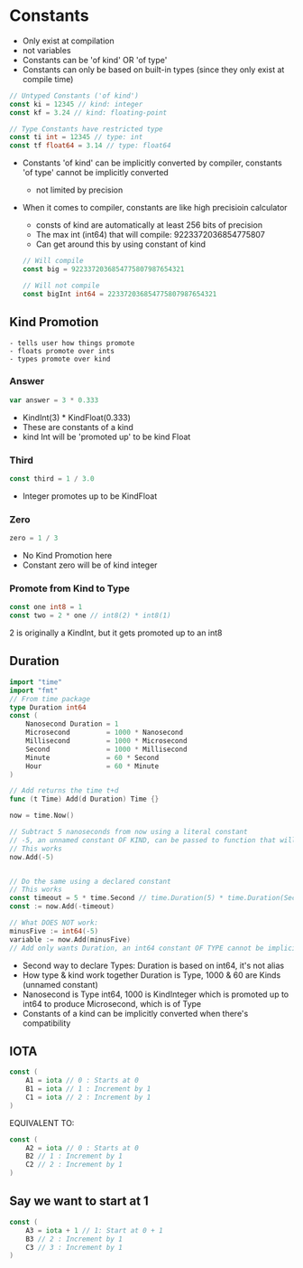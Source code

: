 # Constants
* Only exist at compilation
* not variables
* Constants can be 'of kind' OR 'of type'
* Constants can only be based on built-in types (since they only exist at compile time)
```go
// Untyped Constants ('of kind')
const ki = 12345 // kind: integer
const kf = 3.24 // kind: floating-point

// Type Constants have restricted type
const ti int = 12345 // type: int
const tf float64 = 3.14 // type: float64
```
* Constants 'of kind' can be implicitly converted by compiler, constants 'of type' cannot be implicitly converted
    - not limited by precision

* When it comes to compiler, constants are like high precisioin calculator
    - consts of kind are automatically at least 256 bits of precision
    - The max int (int64) that will compile: 9223372036854775807
    - Can get around this by using constant of kind
    ```go
    // Will compile
    const big = 9223372036854775807987654321
    
    // Will not compile
    const bigInt int64 = 223372036854775807987654321


## Kind Promotion
    - tells user how things promote
    - floats promote over ints
    - types promote over kind
### Answer
```go 
var answer = 3 * 0.333
```
- KindInt(3) * KindFloat(0.333) 
- These are constants of a kind 
- kind Int will be 'promoted up' to be kind Float

### Third
```go
const third = 1 / 3.0 
```
- Integer promotes up to be KindFloat

### Zero
```go
zero = 1 / 3
```
- No Kind Promotion here
- Constant zero will be of kind integer 

### Promote from Kind to Type
```go
const one int8 = 1
const two = 2 * one // int8(2) * int8(1)
```
2 is originally a KindInt, but it gets promoted up to an int8

## Duration  
```go
import "time"
import "fmt"
// From time package
type Duration int64
const (
    Nanosecond Duration = 1
    Microsecond         = 1000 * Nanosecond
    Millisecond         = 1000 * Microsecond
    Second              = 1000 * Millisecond
    Minute              = 60 * Second
    Hour                = 60 * Minute
)

// Add returns the time t+d
func (t Time) Add(d Duration) Time {}

now = time.Now()

// Subtract 5 nanoseconds from now using a literal constant
// -5, an unnamed constant OF KIND, can be passed to function that will accept Duration
// This works
now.Add(-5) 


// Do the same using a declared constant
// This works
const timeout = 5 * time.Second // time.Duration(5) * time.Duration(Second)
const := now.Add(-timeout)

// What DOES NOT work: 
minusFive := int64(-5)
variable := now.Add(minusFive)
// Add only wants Duration, an int64 constant OF TYPE cannot be implicily converted into Duration
``` 
- Second way to declare Types: Duration is based on int64, it's not alias
- How type & kind work together Duration is Type, 1000 & 60 are Kinds (unnamed constant)
- Nanosecond is Type int64, 1000 is KindInteger which is promoted up to int64 to produce Microsecond, which is of Type
- Constants of a kind can be implicitly converted when there's compatibility

## IOTA
```go
const (
    A1 = iota // 0 : Starts at 0
    B1 = iota // 1 : Increment by 1
    C1 = iota // 2 : Increment by 1
)
```
EQUIVALENT TO:
```go
const (
    A2 = iota // 0 : Starts at 0
    B2 // 1 : Increment by 1
    C2 // 2 : Increment by 1
)
```
## Say we want to start at 1
```go
const (
    A3 = iota + 1 // 1: Start at 0 + 1
    B3 // 2 : Increment by 1
    C3 // 3 : Increment by 1
)


